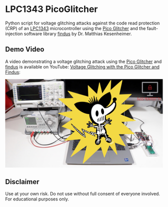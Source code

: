 # LPC1343 PicoGlitcher

Python script for voltage glitching attacks against the code read protection (CRP) of an [LPC1343](https://www.nxp.com/products/LPC1343FBD48) microcontroller using the [Pico Glitcher](https://mkesenheimer.github.io/blog/pico-glitcher-v2.html) and the fault-injection software library [findus](https://fault-injection-library.readthedocs.io/) by Dr. Matthias Kesenheimer.

## Demo Video

A video demonstrating a voltage glitching attack using the [Pico Glitcher](https://mkesenheimer.github.io/blog/pico-glitcher-v2.html) and [findus](https://fault-injection-library.readthedocs.io/) is available on YouTube: [Voltage Glitching with the Pico Glitcher and Findus](https://www.youtube.com/watch?v=3To4tyzmRsg):

![Voltage Glitching with the Pico Glitcher and Findus](images/picoglitcher_and_findus_video.jpg)

## Disclaimer

Use at your own risk. Do not use without full consent of everyone involved.
For educational purposes only.

